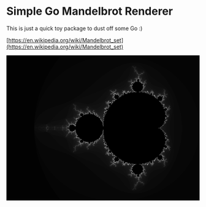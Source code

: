 # Simple Go Mandelbrot Renderer

This is just a quick toy package to dust off some Go :)

[https://en.wikipedia.org/wiki/Mandelbrot_set](https://en.wikipedia.org/wiki/Mandelbrot_set)


![Mandelbrot Set](./mandelbrot.png)
